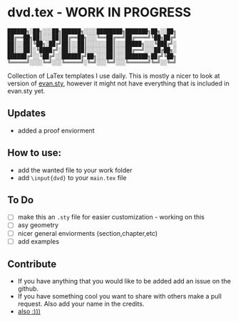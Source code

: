# dvd.tex  - WORK IN PROGRESS
```
██████╗░██╗░░░██╗██████╗░░░░████████╗███████╗██╗░░██╗
██╔══██╗██║░░░██║██╔══██╗░░░╚══██╔══╝██╔════╝╚██╗██╔╝
██║░░██║╚██╗░██╔╝██║░░██║░░░░░░██║░░░█████╗░░░╚███╔╝░
██║░░██║░╚████╔╝░██║░░██║░░░░░░██║░░░██╔══╝░░░██╔██╗░
██████╔╝░░╚██╔╝░░██████╔╝██╗░░░██║░░░███████╗██╔╝╚██╗
╚═════╝░░░░╚═╝░░░╚═════╝░╚═╝░░░╚═╝░░░╚══════╝╚═╝░░╚═╝
```
Collection of LaTex templates I use daily.
This is mostly a nicer to look at version of [evan.sty](https://github.com/vEnhance/dotfiles/blob/main/texmf/tex/latex/evan/evan.sty), however it might not have everything that is included in evan.sty yet.

## Updates
- added a proof enviorment

## How to use:
- add the wanted file to your work folder
- add `\input{dvd}` to your `main.tex` file

## To Do
- [ ] make this an `.sty` file for easier customization - working on this
- [ ] asy geometry
- [ ] nicer general enviorments (section,chapter,etc)
- [ ] add examples

## Contribute
- If you have anything that you would like to be added add an issue on the github.
- If you have something cool you want to share with others make a pull request. Also add your name in the credits.
- [also :)))](https://paypal.me/dvdtsb)



